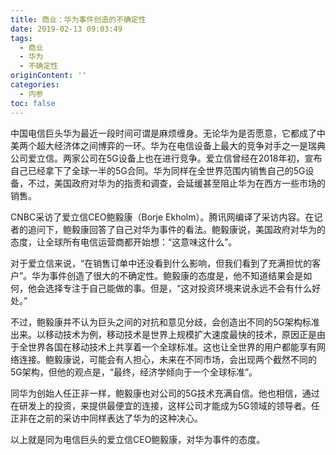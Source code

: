 ```yaml
---
title: 商业：华为事件创造的不确定性
date: 2019-02-13 09:03:49
tags:
  - 商业
  - 华为
  - 不确定性
originContent: ''
categories:
  - 内参
toc: false
---
```

中国电信巨头华为最近一段时间可谓是麻烦缠身。无论华为是否愿意，它都成了中美两个超大经济体之间博弈的一环。华为在电信设备上最大的竞争对手之一是瑞典公司爱立信。两家公司在5G设备上也在进行竞争。爱立信曾经在2018年初，宣布自己已经拿下了全球一半的5G合同。华为同样在全世界范围内销售自己的5G设备，不过，美国政府对华为的指责和调查，会延缓甚至阻止华为在西方一些市场的销售。<escape><!-- more --></escape>

CNBC采访了爱立信CEO鲍毅康（Borje Ekholm）。腾讯网编译了采访内容。在记者的追问下，鲍毅康回答了自己对华为事件的看法。鲍毅康说，美国政府对华为的态度，让全球所有电信运营商都开始想：“这意味这什么”。

对于爱立信来说，“在销售订单中还没看到什么影响，但我们看到了充满担忧的客户”。华为事件创造了很大的不确定性。鲍毅康的态度是，他不知道结果会是如何，他会选择专注于自己能做的事。但是，“这对投资环境来说永远不会有什么好处。”

不过，鲍毅康并不认为巨头之间的对抗和意见分歧，会创造出不同的5G架构标准出来。以移动技术为例，移动技术是世界上规模扩大速度最快的技术，原因正是由于全世界各国在移动技术上共享着一个全球标准。这也让全世界的用户都能享有网络连接。鲍毅康说，可能会有人担心，未来在不同市场，会出现两个截然不同的5G架构，但他的观点是，“最终，经济学倾向于一个全球标准”。

同华为创始人任正非一样，鲍毅康也对公司的5G技术充满自信。他也相信，通过在研发上的投资，来提供最便宜的连接，这样公司才能成为5G领域的领导者。任正非在之前的采访中同样表达了华为的这种决心。

以上就是同为电信巨头的爱立信CEO鲍毅康，对华为事件的态度。
